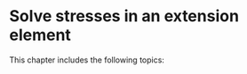 ```{index} Stresses, for extension
```

# Solve stresses in an extension element

This chapter includes the following topics:

```{tableofcontents}
```